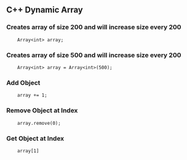 ## C++ Dynamic Array


### Creates array of size 200 and will increase size every 200
```
	Array<int> array;
```

### Creates array of size 500 and will increase size every 200
```
	Array<int> array = Array<int>(500);
```

### Add Object
```
	array += 1;
```

### Remove Object at Index
```
	array.remove(0);
```

### Get Object at Index
```
	array[1]
```